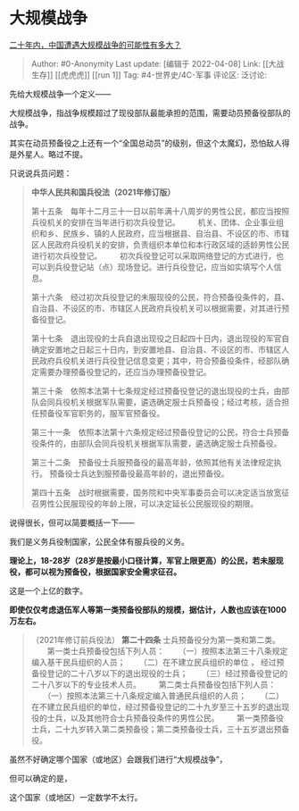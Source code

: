 # 大规模战争
[二十年内，中国遭遇大规模战争的可能性有多大？](https://www.zhihu.com/question/273794828/answer/2428221180)

> Author: #0-Anonymity
> Last update: [编辑于 2022-04-08]
> Link: [[大战生存]] [[虎虎虎]] [[run 1]]
> Tag: #4-世界史/4C-军事
> 评论区:
> 泛讨论:

先给大规模战争一个定义——

大规模战争，指战争规模超过了现役部队最能承担的范围，需要动员预备役部队的战争。

其实在动员预备役之上还有一个“全国总动员”的级别，但这个太魔幻，恐怕敌人得是外星人。略过不提。

只说说兵员问题：

> **中华人民共和国兵役法（2021年修订版）**
>
> 第十五条　每年十二月三十一日以前年满十八周岁的男性公民，都应当按照兵役机关的安排在当年进行初次兵役登记。
> 　　机关、团体、企业事业组织和乡、民族乡、镇的人民政府，应当根据县、自治县、不设区的市、市辖区人民政府兵役机关的安排，负责组织本单位和本行政区域的适龄男性公民进行初次兵役登记。
> 　　初次兵役登记可以采取网络登记的方式进行，也可以到兵役登记站（点）现场登记。进行兵役登记，应当如实填写个人信息。
>
> 第十六条　经过初次兵役登记的未服现役的公民，符合预备役条件的，县、自治县、不设区的市、市辖区人民政府兵役机关可以根据需要，对其进行预备役登记。
>
> 第十七条　退出现役的士兵自退出现役之日起四十日内，退出现役的军官自确定安置地之日起三十日内，到安置地县、自治县、不设区的市、市辖区人民政府兵役机关进行兵役登记信息变更；其中，符合预备役条件，经部队确定需要办理预备役登记的，还应当办理预备役登记。
>
> 第三十条　依照本法第十七条规定经过预备役登记的退出现役的士兵，由部队会同兵役机关根据军队需要，遴选确定服士兵预备役；经过考核，适合担任预备役军官职务的，服军官预备役。
>
> 第三十一条　依照本法第十六条规定经过预备役登记的公民，符合士兵预备役条件的，由部队会同兵役机关根据军队需要，遴选确定服士兵预备役。
>
> 第三十二条　预备役士兵服预备役的最高年龄，依照其他有关法律规定执行。
> 预备役士兵达到服预备役最高年龄的，退出预备役。
>
> 第四十五条　战时根据需要，国务院和中央军事委员会可以决定适当放宽征召男性公民服现役的年龄上限，可以决定延长公民服现役的期限。

说得很长，但可以简要概括一下——

我们是义务兵役制国家，公民全体有服兵役的义务。

**理论上，18-28岁（28岁是按最小口径计算，军官上限更高）的公民，若未服现役，都可以视为预备役，根据国家安全需求征召。**

这是一个上亿的数字。

**即使仅仅考虑退伍军人等第一类预备役部队的规模，据估计，人数也应该在1000万左右。**

> （2021年修订前兵役法）
> **第二十四条** 士兵预备役分为第一类和第二类。
> 　　第一类士兵预备役包括下列人员：
> 　　（一）按照本法第三十八条规定编入基干民兵组织的人员；
> 　　（二）在不建立民兵组织的单位 ， 经过预备役登记的二十八岁以下的退出现役的士兵；
> 　　（三）经过预备役登记的二十八岁以下的专业技术人员。
> 　　第二类士兵预备役包括下列人员：
> 　　（一）按照本法第三十八条规定编入普通民兵组织的人员；
> 　　（二）在不建立民兵组织的单位，经过预备役登记的二十九岁至三十五岁的退出现役的士兵，以及其他符合士兵预备役条件的男性公民。
> 　　第一类预备役士兵，二十九岁转入第二类预备役；第二类预备役士兵，三十五岁退出预备役。

虽然不好确定哪个国家（或地区）会跟我们进行“大规模战争”，

但可以确定的是，

这个国家（或地区）一定数学不太行。
